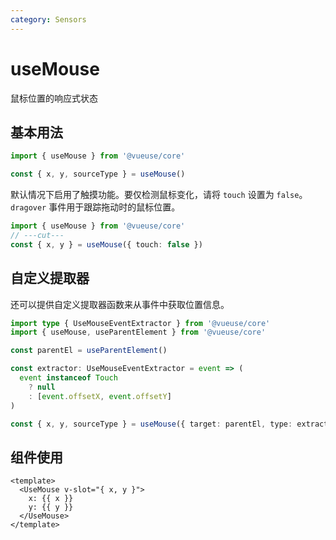 ```yaml
---
category: Sensors
---
```


# useMouse

鼠标位置的响应式状态

## 基本用法

```ts twoslash
import { useMouse } from '@vueuse/core'

const { x, y, sourceType } = useMouse()
```

默认情况下启用了触摸功能。要仅检测鼠标变化，请将 `touch` 设置为 `false`。
`dragover` 事件用于跟踪拖动时的鼠标位置。

```ts twoslash
import { useMouse } from '@vueuse/core'
// ---cut---
const { x, y } = useMouse({ touch: false })
```

## 自定义提取器

还可以提供自定义提取器函数来从事件中获取位置信息。

```ts twoslash
import type { UseMouseEventExtractor } from '@vueuse/core'
import { useMouse, useParentElement } from '@vueuse/core'

const parentEl = useParentElement()

const extractor: UseMouseEventExtractor = event => (
  event instanceof Touch
    ? null
    : [event.offsetX, event.offsetY]
)

const { x, y, sourceType } = useMouse({ target: parentEl, type: extractor })
```

## 组件使用

```vue
<template>
  <UseMouse v-slot="{ x, y }">
    x: {{ x }}
    y: {{ y }}
  </UseMouse>
</template>
```
